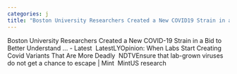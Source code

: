 ```yaml
---
categories: j
title: "Boston University Researchers Created a New COVID19 Strain in a Bid to Better Understand   Latest  LatestLY"
---
```

Boston University Researchers Created a New COVID-19 Strain in a Bid to Better Understand ... - Latest&nbsp;&nbsp;LatestLYOpinion: When Labs Start Creating Covid Variants That Are More Deadly&nbsp;&nbsp;NDTVEnsure that lab-grown viruses do not get a chance to escape | Mint&nbsp;&nbsp;MintUS research